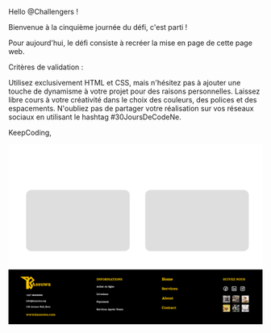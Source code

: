 Hello @Challengers !

Bienvenue à la cinquième journée du défi, c'est parti !

Pour aujourd'hui, le défi consiste à recréer la mise en page de cette page web.

Critères de validation :

Utilisez exclusivement HTML et CSS, mais n'hésitez pas à ajouter une touche de dynamisme à votre projet pour des raisons personnelles.
Laissez libre cours à votre créativité dans le choix des couleurs, des polices et des espacements.
N'oubliez pas de partager votre réalisation sur vos réseaux sociaux en utilisant le hashtag #30JoursDeCodeNe.

KeepCoding,


![Interface](img/Day5.jpg)